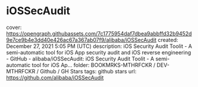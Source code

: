 # iOSSecAudit

cover: https://opengraph.githubassets.com/7c1775954daf7dbea9abbffd32b9452d9e7ce9b4e3dd40e426ac67a367ab07f9/alibaba/iOSSecAudit
created: December 27, 2021 5:05 PM (UTC)
description: iOS Security Audit Toolit - A semi-automatic tool for iOS App security audit and iOS reverse engineering - GitHub - alibaba/iOSSecAudit: iOS Security Audit Toolit - A semi-automatic tool for iOS Ap...
folder: BOOKMRKS-MTHRFCKR / DEV-MTHRFCKR / Github / GH Stars
tags: github stars
url: https://github.com/alibaba/iOSSecAudit